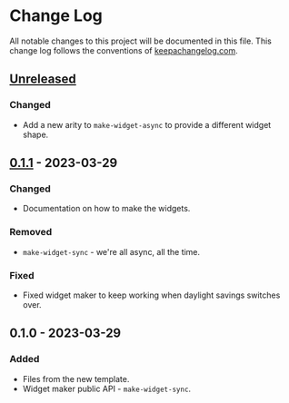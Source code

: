 # Change Log
All notable changes to this project will be documented in this file. This change log follows the conventions of [keepachangelog.com](http://keepachangelog.com/).

## [Unreleased]
### Changed
- Add a new arity to `make-widget-async` to provide a different widget shape.

## [0.1.1] - 2023-03-29
### Changed
- Documentation on how to make the widgets.

### Removed
- `make-widget-sync` - we're all async, all the time.

### Fixed
- Fixed widget maker to keep working when daylight savings switches over.

## 0.1.0 - 2023-03-29
### Added
- Files from the new template.
- Widget maker public API - `make-widget-sync`.

[Unreleased]: https://github.com/practicalli.template/service/compare/0.1.1...HEAD
[0.1.1]: https://github.com/practicalli.template/service/compare/0.1.0...0.1.1
